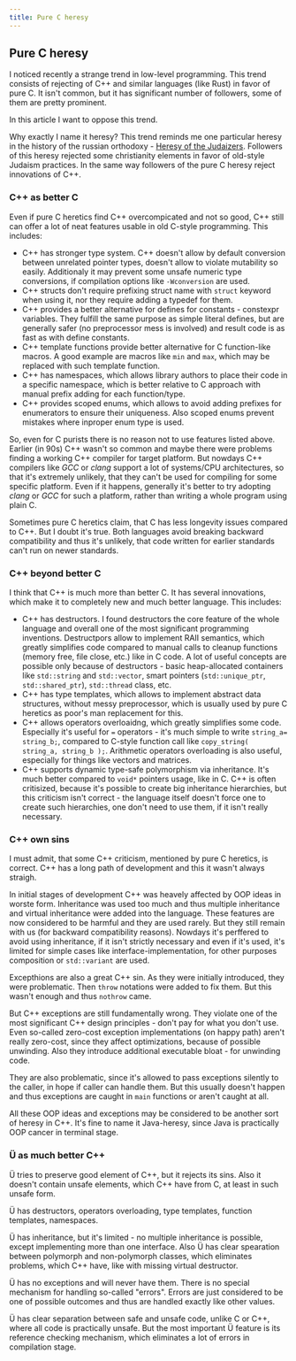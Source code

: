 ```yaml
---
title: Pure C heresy
---
```


## Pure C heresy

I noticed recently a strange trend in low-level programming.
This trend consists of rejecting of C++ and similar languages (like Rust) in favor of pure C.
It isn't common, but it has significant number of followers, some of them are pretty prominent.

In this article I want to oppose this trend.

Why exactly I name it heresy?
This trend reminds me one particular heresy in the history of the russian orthodoxy - [Heresy of the Judaizers](https://en.wikipedia.org/wiki/Heresy_of_the_Judaizers).
Followers of this heresy rejected some christianity elements in favor of old-style Judaism practices.
In the same way followers of the pure C heresy reject innovations of C++.


### C++ as better C

Even if pure C heretics find C++ overcompicated and not so good, C++ still can offer a lot of neat features usable in old C-style programming.
This includes:

* C++ has stronger type system. C++ doesn't allow by default conversion between unrelated pointer types, doesn't allow to violate mutability so easily.
  Additionaly it may prevent some unsafe numeric type conversions, if compilation options like `-Wconversion` are used.
* C++ structs don't require prefixing struct name with `struct` keyword when using it, nor they require adding a typedef for them.
* C++ provides a better alternative for defines for constants - constexpr variables.
  They fulfill the same purpose as simple literal defines, but are generally safer (no preprocessor mess is involved) and result code is as fast as with define constants.
* C++ template functions provide better alternative for C function-like macros.
  A good example are macros like `min` and `max`, which may be replaced with such template function.
* C++ has namespaces, which allows library authors to place their code in a specific namespace, which is better relative to C approach with manual prefix adding for each function/type.
* C++ provides scoped enums, which allows to avoid adding prefixes for enumerators to ensure their uniqueness.
  Also scoped enums prevent mistakes where inproper enum type is used.

So, even for C purists there is no reason not to use features listed above.
Earlier (in 90s) C++ wasn't so common and maybe there were problems finding a working C++ compiler for target platform.
But nowdays C++ compilers like *GCC* or *clang* support a lot of systems/CPU architectures, so that it's extremely unlikely, that they can't be used for compiling for some specific platform.
Even if it happens, generally it's better to try adopting *clang* or *GCC* for such a platform, rather than writing a whole program using plain C.

Sometimes pure C heretics claim, that C has less longevity issues compared to C++.
But I doubt it's true.
Both languages avoid breaking backward compatibility and thus it's unlikely, that code written for earlier standards can't run on newer standards.


### C++ beyond better C

I think that C++ is much more than better C.
It has several innovations, which make it to completely new and much better language.
This includes:

* C++ has destructors.
  I found destructors the core feature of the whole language and overall one of the most significant programming inventions.
  Destructpors allow to implement RAII semantics, which greatly simplifies code compared to manual calls to cleanup functions (memory free, file close, etc.) like in C code.
  A lot of useful concepts are possible only because of destructors - basic heap-allocated containers like `std::string` and `std::vector`, smart pointers (`std::unique_ptr`, `std::shared_ptr`), `std::thread` class, etc.
* C++ has type templates, which allows to implement abstract data structures, without messy preprocessor, which is usually used by pure C heretics as poor's man replacement for this.
* C++ allows operators overloaidng, which greatly simplifies some code.
  Especially it's useful for `=` operators - it's much simple to write `string_a= string_b;`, compared to C-style function call like `copy_string( string_a, string_b );`.
  Arithmetic operators overloading is also useful, especially for things like vectors and matrices.
* C++ supports dynamic type-safe polymorphism via inheritance.
  It's much better compared to `void*` pointers usage, like in C.
  C++ is often critisized, because it's possible to create big inheritance hierarchies, but this criticism isn't correct - the language itself doesn't force one to create such hierarchies, one don't need to use them, if it isn't really necessary.


### C++ own sins

I must admit, that some C++ criticism, mentioned by pure C heretics, is correct.
C++ has a long path of development and this it wasn't always straigh.

In initial stages of development C++ was heavely affected by OOP ideas in worste form.
Inheritance was used too much and thus multiple inheritance and virtual inheritance were added into the language.
These features are now considered to be harmful and they are used rarely.
But they still remain with us (for backward compatibility reasons).
Nowdays it's perffered to avoid using inheritance, if it isn't strictly necessary and even if it's used, it's limited for simple cases like interface-implementation, for other purposes composition or `std::variant` are used.

Excepthions are also a great C++ sin.
As they were initially introduced, they were problematic.
Then ``throw`` notations were added to fix them.
But this wasn't enough and thus ``nothrow`` came.

But C++ exceptions are still fundamentally wrong.
They violate one of the most significant C++ design principles - don't pay for what you don't use.
Even so-called zero-cost exception implementations (on happy path) aren't really zero-cost, since they affect optimizations, because of possible unwinding.
Also they introduce additional executable bloat - for unwinding code.

They are also problematic, since it's allowed to pass exceptions silently to the caller, in hope if caller can handle them.
But this usually doesn't happen and thus exceptions are caught in ``main`` functions or aren't caught at all.

All these OOP ideas and exceptions may be considered to be another sort of heresy in C++.
It's fine to name it Java-heresy, since Java is practically OOP cancer in terminal stage.


### Ü as much better C++

Ü tries to preserve good element of C++, but it rejects its sins.
Also it doesn't contain unsafe elements, which C++ have from C, at least in such unsafe form.

Ü has destructors, operators overloading, type templates, function templates, namespaces.

Ü has inheritance, but it's limited - no multiple inheritance is possible, except implementing more than one interface.
Also Ü has clear spearation between polymorph and non-polymorph classes, which eliminates problems, which C++ have, like with missing virtual destructor.

Ü has no exceptions and will never have them.
There is no special mechanism for handling so-called "errors".
Errors are just considered to be one of possible outcomes and thus are handled exactly like other values.

Ü has clear separation between safe and unsafe code, unlike C or C++, where all code is practically unsafe.
But the most important Ü feature is its reference checking mechanism, which eliminates a lot of errors in compilation stage.
